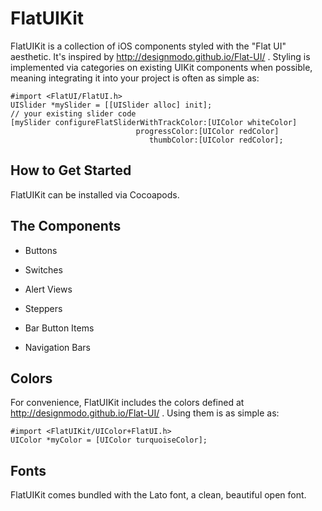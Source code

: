 FlatUIKit
======

FlatUIKit is a collection of iOS components styled with the "Flat UI" aesthetic. It's inspired by http://designmodo.github.io/Flat-UI/ . Styling is implemented via categories on existing UIKit components when possible, meaning integrating it into your project is often as simple as:

    #import <FlatUI/FlatUI.h>
    UISlider *mySlider = [[UISlider alloc] init];
    // your existing slider code
    [mySlider configureFlatSliderWithTrackColor:[UIColor whiteColor]
                                progressColor:[UIColor redColor]
                                   thumbColor:[UIColor redColor];

How to Get Started
-------

FlatUIKit can be installed via Cocoapods.

The Components
-------

- Buttons

- Switches

- Alert Views

- Steppers

- Bar Button Items

- Navigation Bars


Colors
-------

For convenience, FlatUIKit includes the colors defined at http://designmodo.github.io/Flat-UI/ . Using them is as simple as:

    #import <FlatUIKit/UIColor+FlatUI.h>
    UIColor *myColor = [UIColor turquoiseColor];

Fonts
-------

FlatUIKit comes bundled with the Lato font, a clean, beautiful open font.